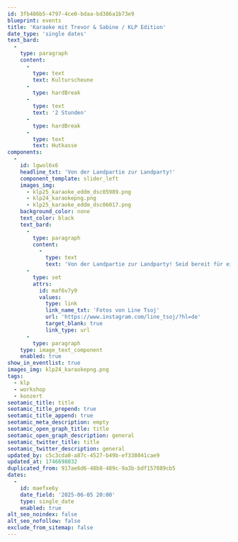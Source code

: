 ```yaml
---
id: 3fb486b5-4797-4ce0-bdaa-bd386a1b73e9
blueprint: events
title: 'Karaoke mit Trevor & Sabine / KLP Edition'
date_type: 'single dates'
text_bard:
  -
    type: paragraph
    content:
      -
        type: text
        text: Kulturscheune
      -
        type: hardBreak
      -
        type: text
        text: '2 Stunden'
      -
        type: hardBreak
      -
        type: text
        text: Hutkasse
components:
  -
    id: lgwol6x6
    headline_txt: 'Von der Landpartie zur Landparty!'
    component_template: slider_left
    images_img:
      - klp25_karaoke_eddm_dsc05989.png
      - klp24_karaokepng.png
      - klp25_karaoke_eddm_dsc06017.png
    background_color: none
    text_color: black
    text_bard:
      -
        type: paragraph
        content:
          -
            type: text
            text: 'Von der Landpartie zur Landparty! Seid bereit für eine unvergessliche Karaoke-Sause mit Trevor und Sabine, formerly known as Johnny und Pepschi. Ihr liebt sie, wir lieben sie. Es wird grandios!'
      -
        type: set
        attrs:
          id: maf6v7y9
          values:
            type: link
            link_name_txt: 'Fotos von Line Tsoj'
            url: 'https://www.instagram.com/line_tsoj/?hl=de'
            target_blank: true
            link_type: url
      -
        type: paragraph
    type: image_text_component
    enabled: true
show_in_eventlist: true
images_img: klp24_karaokepng.png
tags:
  - klp
  - workshop
  - konzert
seotamic_title: title
seotamic_title_prepend: true
seotamic_title_append: true
seotamic_meta_description: empty
seotamic_open_graph_title: title
seotamic_open_graph_description: general
seotamic_twitter_title: title
seotamic_twitter_description: general
updated_by: c5c3cda0-a87c-4527-b49b-ef338041cae9
updated_at: 1746698032
duplicated_from: 917ae6d6-48b8-489c-9a3b-bdf157089cb5
dates:
  -
    id: maefxe6y
    date_field: '2025-06-05 20:00'
    type: single_date
    enabled: true
alt_seo_noindex: false
alt_seo_nofollow: false
exclude_from_sitemap: false
---
```

